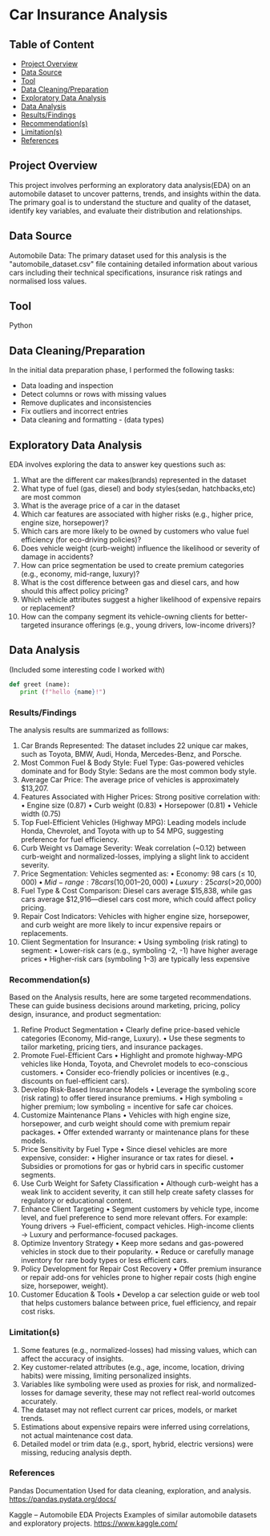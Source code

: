 # Car Insurance Analysis

## Table of Content

- [Project Overview](#project-overview)
- [Data Source](#data-source)
- [Tool](#tool)
- [Data Cleaning/Preparation](#data-cleaning/preparation)
- [Exploratory Data Analysis](#exploratory-data-analysis)
- [Data Analysis](#data-analysis)
- [Results/Findings](#results/findings)
- [Recommendation(s)](#recommendation(s))
- [Limitation(s)](#limitation(s))
- [References](#references)
## Project Overview

This project involves performing an exploratory data analysis(EDA) on an automobile dataset to uncover patterns, trends, and insights within the data. The primary goal is to understand the stucture and quality of the dataset, identify key variables, and evaluate their distribution and relationships.

## Data Source

Automobile Data: The primary dataset used for this analysis is the "automobile_dataset.csv" file containing detailed information about various cars including their technical specifications, insurance risk ratings and normalised loss values.

## Tool

Python

## Data Cleaning/Preparation

In the initial data preparation phase, I performed the following tasks:
- Data loading and inspection
- Detect columns or rows with missing values
- Remove duplicates and inconsistencies
- Fix outliers and incorrect entries
- Data cleaning and formatting - (data types)

## Exploratory Data Analysis

EDA involves exploring the data to answer key questions such as:
1. What are the different car makes(brands) represented in the dataset
2. What type of fuel (gas, diesel) and body styles(sedan, hatchbacks,etc) are most common
3. What is the average price of a car in the dataset
4. Which car features are associated with higher risks (e.g., higher price, engine size, horsepower)?
5. Which cars are more likely to be owned by customers who value fuel efficiency (for eco-driving policies)?
6. Does vehicle weight (curb-weight) influence the likelihood or severity of damage in accidents?
7. How can price segmentation be used to create premium categories (e.g., economy, mid-range, luxury)?
8. What is the cost difference between gas and diesel cars, and how should this affect policy pricing?
9. Which vehicle attributes suggest a higher likelihood of expensive repairs or replacement?
10. How can the company segment its vehicle-owning clients for better-targeted insurance offerings (e.g., young drivers, low-income drivers)?

## Data Analysis

(Included some interesting code I worked with)

```python
def greet (name):
   print (f"hello {name}!")
```

### Results/Findings

The analysis results are summarized as folllows:
1. Car Brands Represented: The dataset includes 22 unique car makes, such as Toyota, BMW, Audi, Honda, Mercedes-Benz, and Porsche.
2. Most Common Fuel & Body Style: Fuel Type: Gas-powered vehicles dominate and for Body Style: Sedans are the most common body style.
3. Average Car Price: The average price of vehicles is approximately $13,207.
4. Features Associated with Higher Prices: Strong positive correlation with:
	•	Engine size (0.87)
	•	Curb weight (0.83)
	•	Horsepower (0.81)
	•	Vehicle width (0.75)
5. Top Fuel-Efficient Vehicles (Highway MPG): Leading models include Honda, Chevrolet, and Toyota with up to 54 MPG, suggesting preference for fuel efficiency.
6. Curb Weight vs Damage Severity: Weak correlation (~0.12) between curb-weight and normalized-losses, implying a slight link to accident severity.
7. Price Segmentation: Vehicles segmented as:
	•	Economy: 98 cars (≤ $10,000)
	•	Mid-range: 78 cars ($10,001–$20,000)
	•	Luxury: 25 cars (>$20,000)
8. Fuel Type & Cost Comparison: Diesel cars average $15,838, while gas cars average $12,916—diesel cars cost more, which could affect policy pricing.
9. Repair Cost Indicators: Vehicles with higher engine size, horsepower, and curb weight are more likely to incur expensive repairs or replacements.
10. Client Segmentation for Insurance:
	•	Using symboling (risk rating) to segment:
	•	Lower-risk cars (e.g., symboling -2, -1) have higher average prices
	•	Higher-risk cars (symboling 1–3) are typically less expensive

### Recommendation(s)

Based on the Analysis results, here are some targeted recommendations. These can guide business decisions around marketing, pricing, policy design, insurance, and product segmentation:

1. Refine Product Segmentation
	•	Clearly define price-based vehicle categories (Economy, Mid-range, Luxury).
	•	Use these segments to tailor marketing, pricing tiers, and insurance packages.
2. Promote Fuel-Efficient Cars
	•	Highlight and promote highway-MPG vehicles like Honda, Toyota, and Chevrolet models to eco-conscious customers.
	•	Consider eco-friendly policies or incentives (e.g., discounts on fuel-efficient cars).
3. Develop Risk-Based Insurance Models
	•	Leverage the symboling score (risk rating) to offer tiered insurance premiums.
	•	High symboling = higher premium; low symboling = incentive for safe car choices.
4. Customize Maintenance Plans
	•	Vehicles with high engine size, horsepower, and curb weight should come with premium repair packages.
	•	Offer extended warranty or maintenance plans for these models.
5. Price Sensitivity by Fuel Type
	•	Since diesel vehicles are more expensive, consider:
	•	Higher insurance or tax rates for diesel.
	•	Subsidies or promotions for gas or hybrid cars in specific customer segments.
6. Use Curb Weight for Safety Classification
	•	Although curb-weight has a weak link to accident severity, it can still help create safety classes for regulatory or educational content.
7. Enhance Client Targeting
	•	Segment customers by vehicle type, income level, and fuel preference to send more relevant offers. For example:
Young drivers → Fuel-efficient, compact vehicles.
High-income clients → Luxury and performance-focused packages.
8. Optimize Inventory Strategy
	•	Keep more sedans and gas-powered vehicles in stock due to their popularity.
	•	Reduce or carefully manage inventory for rare body types or less efficient cars.
9. Policy Development for Repair Cost Recovery
	•	Offer premium insurance or repair add-ons for vehicles prone to higher repair costs (high engine size, horsepower, weight).
10. Customer Education & Tools
	•	Develop a car selection guide or web tool that helps customers balance between price, fuel efficiency, and repair cost risks.

### Limitation(s)

1. Some features (e.g., normalized-losses) had missing values, which can affect the accuracy of insights.
2. Key customer-related attributes (e.g., age, income, location, driving habits) were missing, limiting personalized insights.
3. Variables like symboling were used as proxies for risk, and normalized-losses for damage severity, these may not reflect real-world outcomes accurately.
4. The dataset may not reflect current car prices, models, or market trends.
5. Estimations about expensive repairs were inferred using correlations, not actual maintenance cost data.
6. Detailed model or trim data (e.g., sport, hybrid, electric versions) were missing, reducing analysis depth.

### References

Pandas Documentation
Used for data cleaning, exploration, and analysis.
https://pandas.pydata.org/docs/

Kaggle – Automobile EDA Projects
Examples of similar automobile datasets and exploratory projects.
https://www.kaggle.com/

